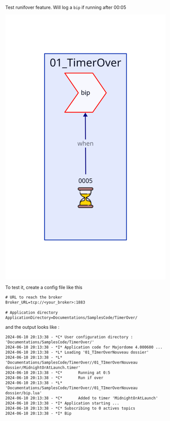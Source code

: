 Test runifover feature. Will log a `bip` if running after 00:05

![Objects in this example](Diagram.svg)

To test it, create a config file like this

	# URL to reach the broker
	Broker_URL=tcp://<your_broker>:1883

	# Application directory
	ApplicationDirectory=Documentations/SamplesCode/TimerOver/

and the output looks like :

    2024-06-10 20:13:38 - *C* User configuration directory : 'Documentations/SamplesCode/TimerOver/'
    2024-06-10 20:13:38 - *I* Application code for Majordome 4.000600 ...
    2024-06-10 20:13:38 - *L* Loading '01_TImerOverNouveau dossier'
    2024-06-10 20:13:38 - *L* 	'Documentations/SamplesCode/TimerOver//01_TImerOverNouveau dossier/MidnightOrAtLaunch.timer'
    2024-06-10 20:13:38 - *C* 		Running at 0:5
    2024-06-10 20:13:38 - *C* 		Run if over
    2024-06-10 20:13:38 - *L* 	'Documentations/SamplesCode/TimerOver//01_TImerOverNouveau dossier/bip.lua'
    2024-06-10 20:13:38 - *C* 		Added to timer 'MidnightOrAtLaunch'
    2024-06-10 20:13:38 - *I* Application starting ...
    2024-06-10 20:13:38 - *C* Subscribing to 0 actives topics
    2024-06-10 20:13:38 - *I* Bip
